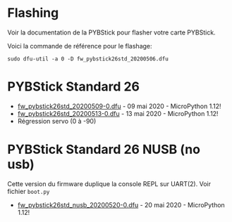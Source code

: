 # Flashing
Voir la documentation de la PYBStick pour flasher votre carte PYBStick.

Voici la commande de référence pour le flashage:

```
sudo dfu-util -a 0 -D fw_pybstick26std_20200506.dfu
```

# PYBStick Standard 26

* [fw_pybstick26std_20200509-0.dfu](fw_pybstick26std_20200509-0.dfu) - 09 mai 2020 - MicroPython 1.12!
* [fw_pybstick26std_20200513-0.dfu](fw_pybstick26std_20200513-0.dfu) - 13 mai 2020 - MicroPython 1.12!
 * Régression servo (0 à -90)

# PYBStick Standard 26 NUSB (no usb)
Cette version du firmware duplique la console REPL sur UART(2). Voir fichier `boot.py`

* [fw_pybstick26std_nusb_20200520-0.dfu](fw_pybstick26std_nusb_20200520-0.dfu) - 20 mai 2020 - MicroPython 1.12!
